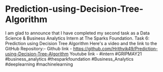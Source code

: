 # Prediction-using-Decision-Tree-Algorithm

I am glad to announce that I have completed my second task as a Data Science & Business Analytics Intern at The Sparks Foundation.
Task 6: Prediction using Decision Tree Algorithm
Here's a video and the link to the GitHub Repository:-
Github link - https://github.com/Hrithvik49/Prediction-using-Decision-Tree-Algorithm
Youtube link - 
#intern #GRIPMAY21 #business_analytics #thesparkfoundation #Business_Analytics #deeplearning #machinelearning
